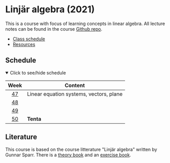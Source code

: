 # Linjär algebra (2021)

This is a course with focus of learning concepts in linear algebra. All lecture notes can be found in the course [Github repo](https://github.com/kokchun/Linjar-algebra-21).

- [Class schedule](https://github.com/kokchun/Linjar-algebra-21/blob/main/Schedule_Linjar_Algebra_AI21.md)
- [Resources](https://github.com/kokchun/Linjar-algebra-21/tree/main/Resources)

## Schedule

<details open>
  
<summary id="schedule">Click to see/hide schedule</summary>

|    Week     | Content                                 |
| :---------: | --------------------------------------- |
| [47][week1] | Linear equation systems, vectors, plane |
| [48][week2] |                                         |
| [49][week3] |                                         |
| [50][week4] | **Tenta**                               |

</details>

[week1]: https://github.com/kokchun/Linjar-algebra-21/blob/main/Resources/week1.md
[week2]: https://github.com/kokchun/Linjar-algebra-21/blob/main/Resources/week2.md
[week3]: https://github.com/kokchun/Linjar-algebra-21/blob/main/Resources/week3.md
[week4]: https://github.com/kokchun/Linjar-algebra-21/blob/main/Resources/week4.md

## Literature

This course is based on the course litterature "Linjär algebra" written by Gunnar Sparr. There is a [theory book](https://www.adlibris.com/se/bok/linjar-algebra-9789144197524) and an [exercise book](https://www.adlibris.com/se/bok/ovningar-i-linjar-algebra-9789144116075).

